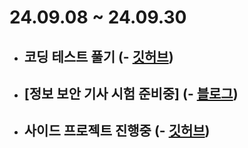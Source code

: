 # 24.09.08 ~ 24.09.30

- ## 코딩 테스트 풀기 (- [깃허브](https://github.com/rim109/codingtest-practice))
- ## [정보 보안 기사 시험 준비중] (- [블로그](https://rim109.tistory.com/259))
- ## 사이드 프로젝트  진행중 (- [깃허브](https://github.com/All-eatery/EatsFinder-BE))